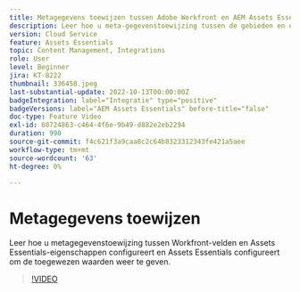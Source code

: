```yaml
---
title: Metagegevens toewijzen tussen Adobe Workfront en AEM Assets Essentials
description: Leer hoe u meta-gegevenstoewijzing tussen de gebieden en de eigenschappen van Assets Essentials van Workfront vormt, evenals vormende Assets Essentials om de in kaart gebrachte meta-gegevens te tonen.
version: Cloud Service
feature: Assets Essentials
topic: Content Management, Integrations
role: User
level: Beginner
jira: KT-8222
thumbnail: 336458.jpeg
last-substantial-update: 2022-10-13T00:00:00Z
badgeIntegration: label="Integratie" type="positive"
badgeVersions: label="AEM Assets Essentials" before-title="false"
doc-type: Feature Video
exl-id: 60724863-c464-4f6e-9b49-d882e2eb2294
duration: 990
source-git-commit: f4c621f3a9caa8c2c64b8323312343fe421a5aee
workflow-type: tm+mt
source-wordcount: '63'
ht-degree: 0%

---
```


# Metagegevens toewijzen

Leer hoe u metagegevenstoewijzing tussen Workfront-velden en Assets Essentials-eigenschappen configureert en Assets Essentials configureert om de toegewezen waarden weer te geven.

>[!VIDEO](https://video.tv.adobe.com/v/336458?quality=12&learn=on)
